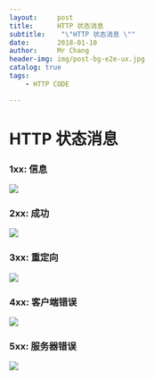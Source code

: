 ```yaml
---
layout:     post
title:     	HTTP 状态消息
subtitle:    "\"HTTP 状态消息 \""
date:       2018-01-10
author:     Mr Chang
header-img: img/post-bg-e2e-ux.jpg
catalog: true
tags:
    - HTTP CODE

---
```




# HTTP 状态消息

### 1xx: 信息

![](http://cdn-blog.jetbrains.org.cn/18-1-10/45971570.jpg)

### 2xx: 成功


![](http://cdn-blog.jetbrains.org.cn/18-1-10/59332364.jpg)


### 3xx: 重定向

![](http://cdn-blog.jetbrains.org.cn/18-1-10/19235584.jpg)

### 4xx: 客户端错误

![](http://cdn-blog.jetbrains.org.cn/18-1-10/97892624.jpg)

### 5xx: 服务器错误


![](http://cdn-blog.jetbrains.org.cn/18-1-10/95890300.jpg)